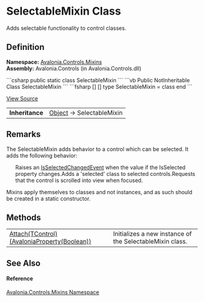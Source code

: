 # SelectableMixin Class


Adds selectable functionality to control classes.



## Definition
**Namespace:** <a href="N_Avalonia_Controls_Mixins">Avalonia.Controls.Mixins</a>  
**Assembly:** Avalonia.Controls (in Avalonia.Controls.dll)

<Tabs groupId="api-code-preview">
<TabItem value="csharp" label="C#">
```csharp
public static class SelectableMixin
```
</TabItem>
<TabItem value="vb" label="VB">
```vb
Public NotInheritable Class SelectableMixin
```
</TabItem>
<TabItem value="fsharp" label="F#">
```fsharp
[<AbstractClassAttribute>]
[<SealedAttribute>]
type SelectableMixin = class end
```
</TabItem>
</Tabs>



<a href="https://github.com/AvaloniaUI/Avalonia/tree/master/src/Avalonia.Controls/Mixins/SelectableMixin.cs" title="View the source code">View Source</a>

<table>
<tr><td><strong>Inheritance</strong></td><td><a href="https://learn.microsoft.com/dotnet/api/system.object" target="_blank" rel="noopener noreferrer">Object</a>  →  SelectableMixin</td></tr>
</table>



## Remarks

The SelectableMixin adds behavior to a control which can be selected. It adds the following behavior:
<ul>Raises an <a href="F_Avalonia_Controls_Primitives_SelectingItemsControl_IsSelectedChangedEvent">IsSelectedChangedEvent</a> when the value if the IsSelected property changes.Adds a 'selected' class to selected controls.Requests that the control is scrolled into view when focused.</ul>
Mixins apply themselves to classes and not instances, and as such should be created in a static constructor.


## Methods
<table>
<tr>
<td><a href="M_Avalonia_Controls_Mixins_SelectableMixin_Attach__1">Attach(TControl)(AvaloniaProperty(Boolean))</a></td>
<td>Initializes a new instance of the SelectableMixin class.</td>
</tr>
</table>

## See Also


#### Reference
<a href="N_Avalonia_Controls_Mixins">Avalonia.Controls.Mixins Namespace</a>  

